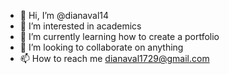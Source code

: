 - 👋 Hi, I’m @dianaval14
- 👀 I’m interested in academics
- 🌱 I’m currently learning how to create a portfolio
- 💞️ I’m looking to collaborate on anything 
- 📫 How to reach me dianaval1729@gmail.com 

<!---
dianaval14/dianaval14 is a ✨ special ✨ repository because its `README.md` (this file) appears on your GitHub profile.
You can click the Preview link to take a look at your changes.
--->
